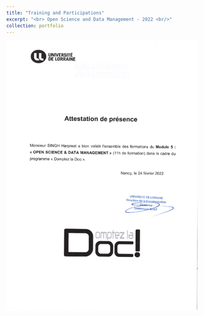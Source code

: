 ```yaml
---
title: "Training and Participations"
excerpt: "<br> Open Science and Data Management - 2022 <br/>"
collection: portfolio
---
```


<img src='/certificates/c2.jpg'>

